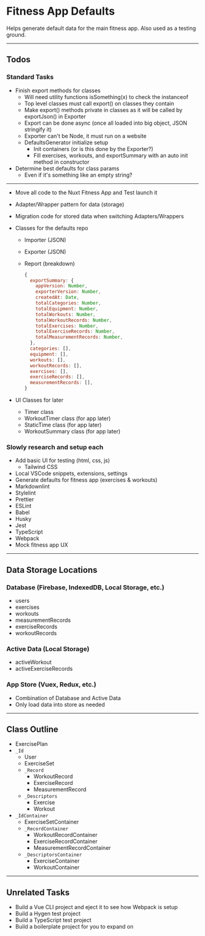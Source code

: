 # Fitness App Defaults

Helps generate default data for the main fitness app. Also used as a testing ground.

---

## Todos

### Standard Tasks

- Finish export methods for classes
  - Will need utility functions isSomething(x) to check the instanceof
  - Top level classes must call export() on classes they contain
  - Make export() methods private in classes as it will be called by exportJson() in Exporter
  - Export can be done async (once all loaded into big object, JSON stringify it)
  - Exporter can't be Node, it must run on a website
  - DefaultsGenerator initialize setup
    - Init containers (or is this done by the Exporter?)
    - Fill exercises, workouts, and exportSummary with an auto init method in constructor
- Determine best defaults for class params
  - Even if it's something like an empty string?

---

- Move all code to the Nuxt Fitness App and Test launch it
- Adapter/Wrapper pattern for data (storage)
- Migration code for stored data when switching Adapters/Wrappers
- Classes for the defaults repo
  - Importer (JSON)
  - Exporter (JSON)
  - Report (breakdown)

    ```javascript
    {
      exportSummary: {
        appVersion: Number,
        exporterVersion: Number,
        createdAt: Date,
        totalCategories: Number,
        totalEquipment: Number,
        totalWorkouts: Number,
        totalWorkoutRecords: Number,
        totalExercises: Number,
        totalExerciseRecords: Number,
        totalMeasurementRecords: Number,
      },
      categories: [],
      equipment: [],
      workouts: [],
      workoutRecords: [],
      exercises: [],
      exerciseRecords: [],
      measurementRecords: [],
    }
    ```

- UI Classes for later
  - Timer class
  - WorkoutTimer class (for app later)
  - StaticTime class (for app later)
  - WorkoutSummary class (for app later)

### Slowly research and setup each

- Add basic UI for testing (html, css, js)
  - Tailwind CSS
- Local VSCode snippets, extensions, settings
- Generate defaults for fitness app (exercises & workouts)
- Markdownlint
- Stylelint
- Prettier
- ESLint
- Babel
- Husky
- Jest
- TypeScript
- Webpack
- Mock fitness app UX

---

## Data Storage Locations

### Database (Firebase, IndexedDB, Local Storage, etc.)

- users
- exercises
- workouts
- measurementRecords
- exerciseRecords
- workoutRecords

### Active Data (Local Storage)

- activeWorkout
- activeExerciseRecords

### App Store (Vuex, Redux, etc.)

- Combination of Database and Active Data
- Only load data into store as needed

---

## Class Outline

- ExercisePlan
- `_Id`
  - User
  - ExerciseSet
  - `_Record`
    - WorkoutRecord
    - ExerciseRecord
    - MeasurementRecord
  - `_Descriptors`
    - Exercise
    - Workout
- `_IdContainer`
  - ExerciseSetContainer
  - `_RecordContainer`
    - WorkoutRecordContainer
    - ExerciseRecordContainer
    - MeasurementRecordContainer
  - `_DescriptorsContainer`
    - ExerciseContainer
    - WorkoutContainer

---

## Unrelated Tasks

- Build a Vue CLI project and eject it to see how Webpack is setup
- Build a Hygen test project
- Build a TypeScript test project
- Build a boilerplate project for you to expand on
